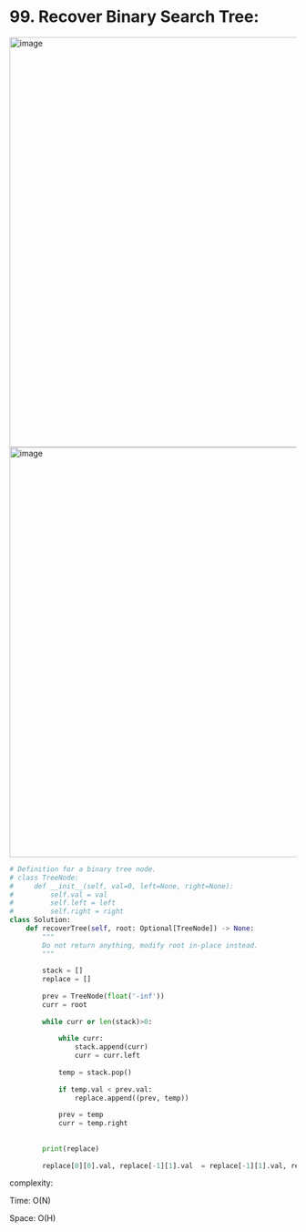 # 99. Recover Binary Search Tree:

<img width="720" alt="image" src="https://user-images.githubusercontent.com/35987583/165717113-2f7aac3d-9e7e-48a4-8bc2-f0b6886ec0b9.png">
<img width="720" alt="image" src="https://user-images.githubusercontent.com/35987583/165717185-b42f46f1-f7fa-4534-94aa-2e4ab35af124.png">


```python
# Definition for a binary tree node.
# class TreeNode:
#     def __init__(self, val=0, left=None, right=None):
#         self.val = val
#         self.left = left
#         self.right = right
class Solution:
    def recoverTree(self, root: Optional[TreeNode]) -> None:
        """
        Do not return anything, modify root in-place instead.
        """
        
        stack = []
        replace = []
        
        prev = TreeNode(float('-inf'))
        curr = root
        
        while curr or len(stack)>0:
            
            while curr:
                stack.append(curr)
                curr = curr.left
                
            temp = stack.pop()
            
            if temp.val < prev.val:
                replace.append((prev, temp))
                
            prev = temp
            curr = temp.right
            
            
        print(replace)
        
        replace[0][0].val, replace[-1][1].val  = replace[-1][1].val, replace[0][0].val
```


complexity:

Time: O(N)

Space: O(H)
